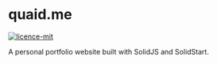 # quaid.me

[![licence-mit](https://img.shields.io/badge/LICENCE-MIT-6e11b0?style=for-the-badge)](/LICENCE.md)

A personal portfolio website built with SolidJS and SolidStart.

